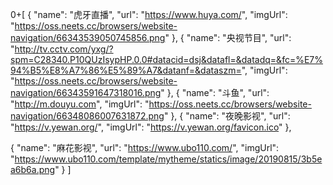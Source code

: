 0+[
  {
    "name": "虎牙直播",
    "url": "https://www.huya.com/",
    "imgUrl": "https://oss.neets.cc/browsers/website-navigation/66343539050745856.png"
  },
   {
    "name": "央视节目",
    "url": "http://tv.cctv.com/yxg/?spm=C28340.P10QUzIsypHP.0.0#datacid=dsj&datafl=&datadq=&fc=%E7%94%B5%E8%A7%86%E5%89%A7&datanf=&dataszm=",
    "imgUrl": "https://oss.neets.cc/browsers/website-navigation/66343591647318016.png"
  },
  {
    "name": "斗鱼",
    "url": "http://m.douyu.com",
    "imgUrl": "https://oss.neets.cc/browsers/website-navigation/66348086007631872.png"
  },
  {
    "name": "夜晚影视",
    "url": "https://v.yewan.org/",
    "imgUrl": "https://v.yewan.org/favicon.ico"
  },
  
  {
    "name": "麻花影视",
    "url": "https://www.ubo110.com/",
    "imgUrl": "https://www.ubo110.com/template/mytheme/statics/image/20190815/3b5ea6b6a.png"
  }
]

